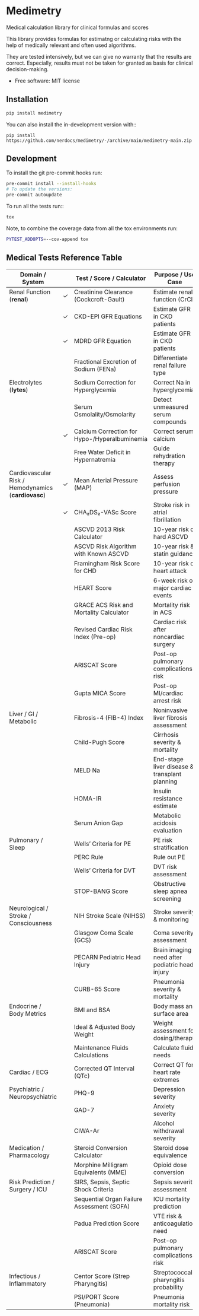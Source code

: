 # Medimetry

Medical calculation library for clinical formulas and scores

This library provides formulas for estimatng or calculating risks with the help of medically relevant and
often used algorithms.

They are tested intensively, but we can give no warranty that the results are correct. Especially, results must not
be taken for granted as basis for clinical decision-making.

* Free software: MIT license

## Installation

```bash
pip install medimetry
```

You can also install the in-development version with::

    pip install https://github.com/nerdocs/medimetry/-/archive/main/medimetry-main.zip


## Development

To install the git pre-commit hooks run:
```bash
pre-commit install --install-hooks
# To update the versions:
pre-commit autoupdate
```

To run all the tests run::

```bash
tox
```

Note, to combine the coverage data from all the tox environments run:

```bash
PYTEST_ADDOPTS=--cov-append tox
```

## Medical Tests Reference Table

| Domain / System                                     | | Test / Score / Calculator                          | Purpose / Use Case                                 |
|-----------------------------------------------------|-|----------------------------------------------------|----------------------------------------------------|
| Renal Function (**renal**)                          | ✓ | Creatinine Clearance (Cockcroft-Gault)             | Estimate renal function (CrCl)                     |
|                                                     | ✓ | CKD-EPI GFR Equations                              | Estimate GFR in CKD patients                       |
|                                                     | ✓ | MDRD GFR Equation                                  | Estimate GFR in CKD patients                       |
|                                                     | | Fractional Excretion of Sodium (FENa)              | Differentiate renal failure type                   |
| Electrolytes (**lytes**)                            | | Sodium Correction for Hyperglycemia                | Correct Na in hyperglycemia                        |
|                                                     | | Serum Osmolality/Osmolarity                        | Detect unmeasured serum compounds                  |
|                                                     | ✓ | Calcium Correction for Hypo-/Hyperalbuminemia      | Correct serum calcium                              |
|                                                     | | Free Water Deficit in Hypernatremia                | Guide rehydration therapy                          |
| Cardiovascular Risk / Hemodynamics (**cardiovasc**) | ✓ | Mean Arterial Pressure (MAP)                       | Assess perfusion pressure                          |
|                                                     | ✓ | CHA₂DS₂-VASc Score                                 | Stroke risk in atrial fibrillation                 |
|                                                     | | ASCVD 2013 Risk Calculator                         | 10-year risk of hard ASCVD                         |
|                                                     | | ASCVD Risk Algorithm with Known ASCVD              | 10-year risk & statin guidance                     |
|                                                     | | Framingham Risk Score for CHD                      | 10-year risk of heart attack                       |
|                                                     | | HEART Score                                        | 6-week risk of major cardiac events                |
|                                                     | | GRACE ACS Risk and Mortality Calculator            | Mortality risk in ACS                              |
|                                                     | | Revised Cardiac Risk Index (Pre-op)                | Cardiac risk after noncardiac surgery              |
|                                                     | | ARISCAT Score                                      | Post-op pulmonary complications risk               |
|                                                     | | Gupta MICA Score                                   | Post-op MI/cardiac arrest risk                     |
| Liver / GI / Metabolic                              | | Fibrosis-4 (FIB-4) Index                           | Noninvasive liver fibrosis assessment              |
|                                                     | | Child-Pugh Score                                   | Cirrhosis severity & mortality                     |
|                                                     | | MELD Na                                            | End-stage liver disease & transplant planning      |
|                                                     | | HOMA-IR                                            | Insulin resistance estimate                        |
|                                                     | | Serum Anion Gap                                    | Metabolic acidosis evaluation                      |
| Pulmonary / Sleep                                   | | Wells’ Criteria for PE                             | PE risk stratification                             |
|                                                     | | PERC Rule                                          | Rule out PE                                        |
|                                                     | | Wells’ Criteria for DVT                            | DVT risk assessment                                |
|                                                     | | STOP-BANG Score                                    | Obstructive sleep apnea screening                  |
| Neurological / Stroke / Consciousness               | | NIH Stroke Scale (NIHSS)                           | Stroke severity & monitoring                       |
|                                                     | | Glasgow Coma Scale (GCS)                           | Coma severity assessment                           |
|                                                     | | PECARN Pediatric Head Injury                       | Brain imaging need after pediatric head injury     |
|                                                     | | CURB-65 Score                                      | Pneumonia severity & mortality                     |
| Endocrine / Body Metrics                            | | BMI and BSA                                        | Body mass and surface area                         |
|                                                     | | Ideal & Adjusted Body Weight                       | Weight assessment for dosing/therapy               |
|                                                     | | Maintenance Fluids Calculations                    | Calculate fluid needs                              |
| Cardiac / ECG                                       | | Corrected QT Interval (QTc)                        | Correct QT for heart rate extremes                 |
| Psychiatric / Neuropsychiatric                      | | PHQ-9                                              | Depression severity                                |
|                                                     | | GAD-7                                              | Anxiety severity                                   |
|                                                     | | CIWA-Ar                                            | Alcohol withdrawal severity                        |
| Medication / Pharmacology                           | | Steroid Conversion Calculator                      | Steroid dose equivalence                           |
|                                                     | | Morphine Milligram Equivalents (MME)               | Opioid dose conversion                             |
| Risk Prediction / Surgery / ICU                     | | SIRS, Sepsis, Septic Shock Criteria                | Sepsis severity assessment                         |
|                                                     | | Sequential Organ Failure Assessment (SOFA)         | ICU mortality prediction                           |
|                                                     | | Padua Prediction Score                             | VTE risk & anticoagulation need                    |
|                                                     | | ARISCAT Score                                      | Post-op pulmonary complications risk               |
| Infectious / Inflammatory                           | | Centor Score (Strep Pharyngitis)                   | Streptococcal pharyngitis probability              |
|                                                     | | PSI/PORT Score (Pneumonia)                         | Pneumonia mortality risk                           |
